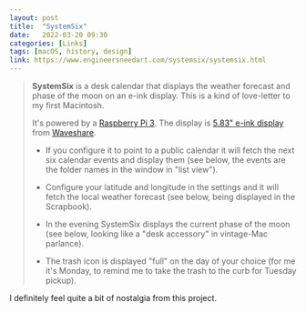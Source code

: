 ```yaml
---
layout: post
title:  "SystemSix"
date:   2022-03-20 09:30
categories: [Links]
tags: [macOS, history, design]
link: https://www.engineersneedart.com/systemsix/systemsix.html
---
```


>**SystemSix** is a desk calendar that displays the weather forecast and phase of the moon on an e-ink display. This is a kind of love-letter to my first Macintosh.
>
>It's powered by a [Raspberry Pi 3](https://www.raspberrypi.com/products/raspberry-pi-3-model-b/). The display is [5.83" e-ink display](https://www.engineersneedart.com/systemsix/SystemSix) from [Waveshare](https://www.waveshare.com/).
>
> - If you configure it to point to a public calendar it will fetch the next six calendar events and display them (see below, the events are the folder names in the window in "list view").
>
> - Configure your latitude and longitude in the settings and it will fetch the local weather forecast (see below, being displayed in the Scrapbook).
>
> - In the evening SystemSix displays the current phase of the moon (see below, looking like a "desk accessory" in vintage-Mac parlance).
>
> - The trash icon is displayed "full" on the day of your choice (for me it's Monday, to remind me to take the trash to the curb for Tuesday pickup).

I definitely feel quite a bit of nostalgia from this project.
